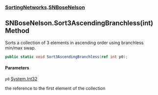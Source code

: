 ### [SortingNetworks](SortingNetworks.md 'SortingNetworks').[SNBoseNelson](SortingNetworks.SNBoseNelson.md 'SortingNetworks.SNBoseNelson')

## SNBoseNelson.Sort3AscendingBranchless(int) Method

Sorts a collection of 3 elements in ascending order using branchless min/max swap.

```csharp
public static void Sort3AscendingBranchless(ref int p0);
```
#### Parameters

<a name='SortingNetworks.SNBoseNelson.Sort3AscendingBranchless(int).p0'></a>

`p0` [System.Int32](https://docs.microsoft.com/en-us/dotnet/api/System.Int32 'System.Int32')

the reference to the first element of the collection
